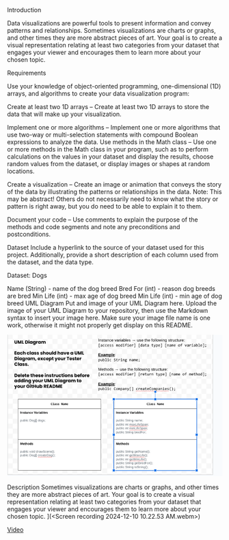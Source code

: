 
Introduction

Data visualizations are powerful tools to present information and convey patterns and relationships. Sometimes visualizations are charts or graphs, and other times they are more abstract pieces of art. Your goal is to create a visual representation relating at least two categories from your dataset that engages your viewer and encourages them to learn more about your chosen topic.

Requirements

Use your knowledge of object-oriented programming, one-dimensional (1D) arrays, and algorithms to create your data visualization program:

Create at least two 1D arrays – Create at least two 1D arrays to store the data that will make up your visualization.

Implement one or more algorithms – Implement one or more algorithms that use two-way or multi-selection statements with compound Boolean expressions to analyze the data.
Use methods in the Math class – Use one or more methods in the Math class in your program, such as to perform calculations on the values in your dataset and display the results, choose random values from the dataset, or display images or shapes at random locations.

Create a visualization – Create an image or animation that conveys the story of the data by illustrating the patterns or relationships in the data. Note: This may be abstract! Others do not necessarily need to know what the story or pattern is right away, but you do need to be able to explain it to them.

Document your code – Use comments to explain the purpose of the methods and code segments and note any preconditions and postconditions.

Dataset
Include a hyperlink to the source of your dataset used for this project. Additionally, provide a short description of each column used from the dataset, and the data type.

Dataset: Dogs

Name (String) - name of the dog breed
Bred For (int) - reason dog breeds are bred
Min Life (int) - max age of dog breed
Min Life (int) - min age of dog breed
UML Diagram
Put and image of your UML Diagram here. Upload the image of your UML Diagram to your repository, then use the Markdown syntax to insert your image here. Make sure your image file name is one work, otherwise it might not properly get display on this README.


![UML](image.png)

Description
Sometimes visualizations are charts or graphs, and other times they are more abstract pieces of art. Your goal is to create a visual representation relating at least two categories from your dataset that engages your viewer and encourages them to learn more about your chosen topic. 
](<Screen recording 2024-12-10 10.22.53 AM.webm>)

[Video](<Screen recording 2024-12-10 10.22.53 AM.webm>) 

